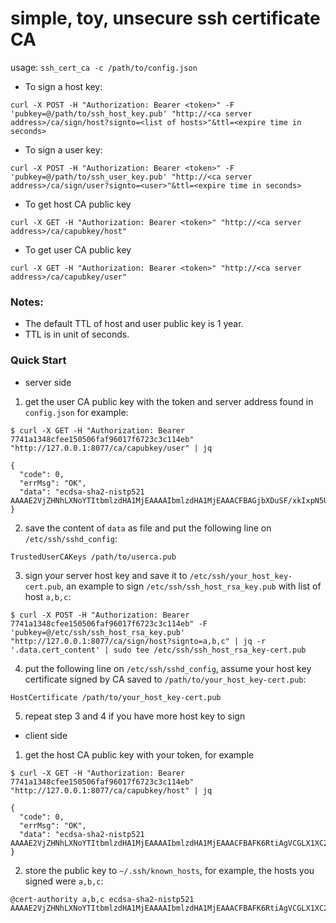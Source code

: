 # simple, toy, unsecure ssh certificate CA


usage: `ssh_cert_ca -c /path/to/config.json`

- To sign a host key: 
```
curl -X POST -H "Authorization: Bearer <token>" -F 'pubkey=@/path/to/ssh_host_key.pub' "http://<ca server address>/ca/sign/host?signto=<list of hosts>"&ttl=<expire time in seconds>
```

- To sign a user key: 
```
curl -X POST -H "Authorization: Bearer <token>" -F 'pubkey=@/path/to/ssh_user_key.pub' "http://<ca server address>/ca/sign/user?signto=<user>"&ttl=<expire time in seconds>
```

- To get host CA public key
```
curl -X GET -H "Authorization: Bearer <token>" "http://<ca server address>/ca/capubkey/host" 
``` 

- To get user CA public key
```
curl -X GET -H "Authorization: Bearer <token>" "http://<ca server address>/ca/capubkey/user" 
``` 
 

### Notes:
- The default TTL of host and user public key is 1 year.
- TTL is in unit of seconds.

### Quick Start

- server side
1. get the user CA public key with the token and server address found in `config.json`
for example:
```
$ curl -X GET -H "Authorization: Bearer 7741a1348cfee150506faf96017f6723c3c114eb" "http://127.0.0.1:8077/ca/capubkey/user" | jq

{
  "code": 0,
  "errMsg": "OK",
  "data": "ecdsa-sha2-nistp521 AAAAE2VjZHNhLXNoYTItbmlzdHA1MjEAAAAIbmlzdHA1MjEAAACFBAGjbXDuSF/xkIxpN5UqdHXIpIdynFdA+X5RpIO/YiSiujBZUAvmxrBVupLWfOlC3kq8uUAcQXBQLvJGxhr0tNscRAGfHAzNV5Bsk0gJl9b10hdDMwFKhWsvQ/aDLUu/7xNdk48YB+dR+aFVJ3aS3l4nRNgLb3U+owgghd9OcZVeAauWrA=="
}
```

2. save the content of `data` as file and put the following line on `/etc/ssh/sshd_config`:
```
TrustedUserCAKeys /path/to/userca.pub
``` 

3. sign your server host key and save it to `/etc/ssh/your_host_key-cert.pub`, an example to sign `/etc/ssh/ssh_host_rsa_key.pub` 
with list of host `a,b,c`:
```
$ curl -X POST -H "Authorization: Bearer 7741a1348cfee150506faf96017f6723c3c114eb" -F 'pubkey=@/etc/ssh/ssh_host_rsa_key.pub' "http://127.0.0.1:8077/ca/sign/host?signto=a,b,c" | jq -r '.data.cert_content' | sudo tee /etc/ssh/ssh_host_rsa_key-cert.pub

```

4. put the following line on `/etc/ssh/sshd_config`, assume your host key certificate signed by CA saved to `/path/to/your_host_key-cert.pub`:
```
HostCertificate /path/to/your_host_key-cert.pub
```

5. repeat step 3 and 4 if you have more host key to sign

- client side
1. get the host CA public key with your token, for example
```
$ curl -X GET -H "Authorization: Bearer 7741a1348cfee150506faf96017f6723c3c114eb" "http://127.0.0.1:8077/ca/capubkey/host" | jq

{
  "code": 0,
  "errMsg": "OK",
  "data": "ecdsa-sha2-nistp521 AAAAE2VjZHNhLXNoYTItbmlzdHA1MjEAAAAIbmlzdHA1MjEAAACFBAFK6RtiAgVCGLX1XC2KJxJ0p8FzhaqmakyCWzxiFOoN+7mZyWlwbr3zqCWpdWkw6ZFMann8LRMFA1QDYghFpNY52QB3UvOF3y3xUdFNgk9zyyPwYGH4ln2Xoes90qYPd7ckXur5C2/72PFd+GylR0Bu/aIN3RiogWGCqy4SfkhgRXN8Rg=="
}
```

2. store the public key to `~/.ssh/known_hosts`, for example, the hosts you signed were `a,b,c`:
```
@cert-authority a,b,c ecdsa-sha2-nistp521 AAAAE2VjZHNhLXNoYTItbmlzdHA1MjEAAAAIbmlzdHA1MjEAAACFBAFK6RtiAgVCGLX1XC2KJxJ0p8FzhaqmakyCWzxiFOoN+7mZyWlwbr3zqCWpdWkw6ZFMann8LRMFA1QDYghFpNY52QB3UvOF3y3xUdFNgk9zyyPwYGH4ln2Xoes90qYPd7ckXur5C2/72PFd+GylR0Bu/aIN3RiogWGCqy4SfkhgRXN8Rg==
```